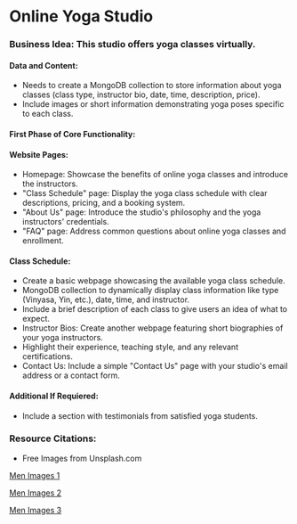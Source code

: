 # Online Yoga Studio

### Business Idea: This studio offers yoga classes virtually.

#### Data and Content:

-  Needs to create a MongoDB collection to store information about yoga classes (class type, instructor bio, date, time, description, price).
-  Include images or short information demonstrating yoga poses specific to each class.

#### First Phase of Core Functionality:

#### Website Pages:

-  Homepage: Showcase the benefits of online yoga classes and introduce the instructors.
-  "Class Schedule" page: Display the yoga class schedule with clear descriptions, pricing, and a booking system.
-  "About Us" page: Introduce the studio's philosophy and the yoga instructors' credentials.
-  "FAQ" page: Address common questions about online yoga classes and enrollment.

#### Class Schedule:

-  Create a basic webpage showcasing the available yoga class schedule.
-  MongoDB collection to dynamically display class information like type (Vinyasa, Yin, etc.), date, time, and instructor.
-  Include a brief description of each class to give users an idea of what to expect.
-  Instructor Bios: Create another webpage featuring short biographies of your yoga instructors.
-  Highlight their experience, teaching style, and any relevant certifications.
-  Contact Us: Include a simple "Contact Us" page with your studio's email address or a contact form.

#### Additional If Requiered:

-  Include a section with testimonials from satisfied yoga students.

### Resource Citations:

-  Free Images from Unsplash.com

[Men Images 1](https://images.unsplash.com/photo-1507003211169-0a1dd7228f2d?q=80&w=2787&auto=format&fit=crop&ixlib=rb-4.0.3&ixid=M3wxMjA3fDB8MHxwaG90by1wYWdlfHx8fGVufDB8fHx8fA%3D%3D)

[Men Images 2](https://images.unsplash.com/photo-1500648767791-00dcc994a43e?q=80&w=2787&auto=format&fit=crop&ixlib=rb-4.0.3&ixid=M3wxMjA3fDB8MHxwaG90by1wYWdlfHx8fGVufDB8fHx8fA%3D%3D)

[Men Images 3](https://images.unsplash.com/photo-1539571696357-5a69c17a67c6?q=80&w=2662&auto=format&fit=crop&ixlib=rb-4.0.3&ixid=M3wxMjA3fDB8MHxwaG90by1wYWdlfHx8fGVufDB8fHx8fA%3D%3D)
